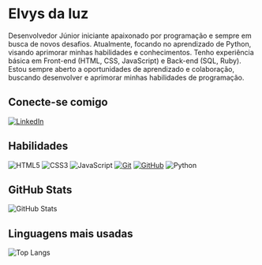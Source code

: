 # Elvys da luz
Desenvolvedor Júnior iniciante apaixonado por programação e sempre em busca de novos desafios. Atualmente, focando no aprendizado de Python, visando aprimorar minhas habilidades e conhecimentos. Tenho experiência básica em Front-end (HTML, CSS, JavaScript) e Back-end (SQL, Ruby). Estou sempre aberto a oportunidades de aprendizado e colaboração, buscando desenvolver e aprimorar minhas habilidades de programação.
## Conecte-se comigo
[![LinkedIn](https://img.shields.io/badge/LinkedIn-0077B5?style=for-the-badge&logo=linkedin&logoColor=whitered)](https://www.linkedin.com/in/elvys-brandon/)
## Habilidades
![HTML5](https://img.shields.io/badge/HTML5-E34F26?style=for-the-badge&logo=html5&logoColor=white)
![CSS3](https://img.shields.io/badge/CSS3-1572B6?style=for-the-badge&logo=css3&logoColor=white)
![JavaScript](https://img.shields.io/badge/JavaScript-F7DF1E?style=for-the-badge&logo=javascript&logoColor=black)
[![Git](https://img.shields.io/badge/Git-000?style=for-the-badge&logo=git&logoColor=E94D5F)](https://git-scm.com/doc)
[![GitHub](https://img.shields.io/badge/GitHub-000?style=for-the-badge&logo=github&logoColor=30A3DC)](https://docs.github.com/)
![Python](https://img.shields.io/badge/python-3670A0?style=for-the-badge&logo=python&logoColor=ffdd54)



## GitHub Stats
![GitHub Stats](https://github-readme-stats.vercel.app/api?username=elvysbr&theme=dark&bg_color=000&border_color=30A3DC&show_icons=false&icon_color=30A3DC&title_color=E94D5F&text_color=FFF)
## Linguagens mais usadas
![Top Langs](https://github-readme-stats-git-masterrstaa-rickstaa.vercel.app/api/top-langs/?username=elvysbr&layout=compact&bg_color=000&border_color=30A3DC&title_color#&text_color=FFF)